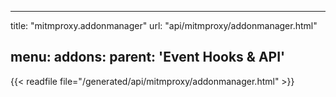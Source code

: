 
---
title: "mitmproxy.addonmanager"
url: "api/mitmproxy/addonmanager.html"

menu:
    addons:
        parent: 'Event Hooks & API'
---

{{< readfile file="/generated/api/mitmproxy/addonmanager.html" >}}

